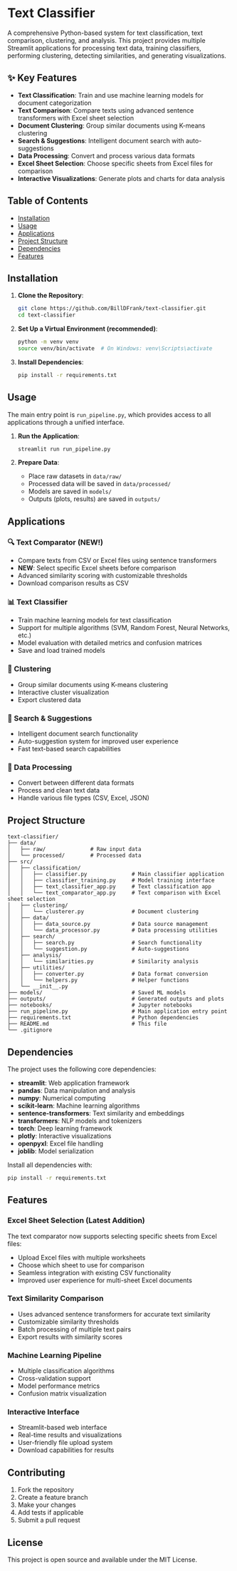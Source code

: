 # Text Classifier

A comprehensive Python-based system for text classification, text comparison, clustering, and analysis. This project provides multiple Streamlit applications for processing text data, training classifiers, performing clustering, detecting similarities, and generating visualizations.

## ✨ Key Features

- **Text Classification**: Train and use machine learning models for document categorization
- **Text Comparison**: Compare texts using advanced sentence transformers with Excel sheet selection
- **Document Clustering**: Group similar documents using K-means clustering
- **Search & Suggestions**: Intelligent document search with auto-suggestions
- **Data Processing**: Convert and process various data formats
- **Excel Sheet Selection**: Choose specific sheets from Excel files for comparison
- **Interactive Visualizations**: Generate plots and charts for data analysis

## Table of Contents

- [Installation](#installation)
- [Usage](#usage)
- [Applications](#applications)
- [Project Structure](#project-structure)
- [Dependencies](#dependencies)
- [Features](#features)

## Installation

1. **Clone the Repository**:
   ```bash
   git clone https://github.com/BillDFrank/text-classifier.git
   cd text-classifier
   ```

2. **Set Up a Virtual Environment (recommended)**:
   ```bash
   python -m venv venv
   source venv/bin/activate  # On Windows: venv\Scripts\activate
   ```

3. **Install Dependencies**:
   ```bash
   pip install -r requirements.txt
   ```

## Usage

The main entry point is `run_pipeline.py`, which provides access to all applications through a unified interface.

1. **Run the Application**:
   ```bash
   streamlit run run_pipeline.py
   ```

2. **Prepare Data**:
   - Place raw datasets in `data/raw/`
   - Processed data will be saved in `data/processed/`
   - Models are saved in `models/`
   - Outputs (plots, results) are saved in `outputs/`

## Applications

### 🔍 Text Comparator (NEW!)
- Compare texts from CSV or Excel files using sentence transformers
- **NEW**: Select specific Excel sheets before comparison
- Advanced similarity scoring with customizable thresholds
- Download comparison results as CSV

### 📊 Text Classifier
- Train machine learning models for text classification
- Support for multiple algorithms (SVM, Random Forest, Neural Networks, etc.)
- Model evaluation with detailed metrics and confusion matrices
- Save and load trained models

### 🎯 Clustering
- Group similar documents using K-means clustering
- Interactive cluster visualization
- Export clustered data

### 🔎 Search & Suggestions
- Intelligent document search functionality
- Auto-suggestion system for improved user experience
- Fast text-based search capabilities

### 📁 Data Processing
- Convert between different data formats
- Process and clean text data
- Handle various file types (CSV, Excel, JSON)

## Project Structure

```
text-classifier/
├── data/
│   ├── raw/              # Raw input data
│   └── processed/        # Processed data
├── src/
│   ├── classification/
│   │   ├── classifier.py              # Main classifier application
│   │   ├── classifier_training.py     # Model training interface
│   │   ├── text_classifier_app.py     # Text classification app
│   │   └── text_comparator_app.py     # Text comparison with Excel sheet selection
│   ├── clustering/
│   │   └── clusterer.py               # Document clustering
│   ├── data/
│   │   ├── data_source.py             # Data source management
│   │   └── data_processor.py          # Data processing utilities
│   ├── search/
│   │   ├── search.py                  # Search functionality
│   │   └── suggestion.py              # Auto-suggestions
│   ├── analysis/
│   │   └── similarities.py            # Similarity analysis
│   ├── utilities/
│   │   ├── converter.py               # Data format conversion
│   │   └── helpers.py                 # Helper functions
│   └── __init__.py
├── models/                            # Saved ML models
├── outputs/                           # Generated outputs and plots
├── notebooks/                         # Jupyter notebooks
├── run_pipeline.py                    # Main application entry point
├── requirements.txt                   # Python dependencies
├── README.md                          # This file
└── .gitignore
```

## Dependencies

The project uses the following core dependencies:

- **streamlit**: Web application framework
- **pandas**: Data manipulation and analysis
- **numpy**: Numerical computing
- **scikit-learn**: Machine learning algorithms
- **sentence-transformers**: Text similarity and embeddings
- **transformers**: NLP models and tokenizers
- **torch**: Deep learning framework
- **plotly**: Interactive visualizations
- **openpyxl**: Excel file handling
- **joblib**: Model serialization

Install all dependencies with:
```bash
pip install -r requirements.txt
```

## Features

### Excel Sheet Selection (Latest Addition)
The text comparator now supports selecting specific sheets from Excel files:
- Upload Excel files with multiple worksheets
- Choose which sheet to use for comparison
- Seamless integration with existing CSV functionality
- Improved user experience for multi-sheet Excel documents

### Text Similarity Comparison
- Uses advanced sentence transformers for accurate text similarity
- Customizable similarity thresholds
- Batch processing of multiple text pairs
- Export results with similarity scores

### Machine Learning Pipeline
- Multiple classification algorithms
- Cross-validation support
- Model performance metrics
- Confusion matrix visualization

### Interactive Interface
- Streamlit-based web interface
- Real-time results and visualizations
- User-friendly file upload system
- Download capabilities for results

## Contributing

1. Fork the repository
2. Create a feature branch
3. Make your changes
4. Add tests if applicable
5. Submit a pull request

## License

This project is open source and available under the MIT License.
